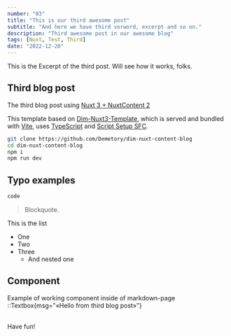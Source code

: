 ```yaml
---
number: "03"
title: "This is our third awesome post"
subtitle: "And here we have third vorword, excerpt and so on."
description: "Third awesome post in our awesome blog"
tags: [Nuxt, Test, Third]
date: "2022-12-20"
---
```


This is the Excerpt of the third post. Will see how it works, folks.

<!-- more -->

## Third blog post

The third blog post using [Nuxt 3 + NuxtContent 2](https://content.nuxtjs.org/)

This template based on [Dim-Nuxt3-Template](https://github.com/Demetory/dim-nuxt3-template), which is served and bundled with [Vite](https://vitejs.dev/), uses [TypeScript](https://www.typescriptlang.org/) and [Script Setup SFC](https://vuejs.org/api/sfc-script-setup.html).

```bash
git clone https://github.com/Demetory/dim-nuxt-content-blog
cd dim-nuxt-content-blog
npm i
npm run dev
```

## Typo examples

```bash
code
```

> Blockquote.

This is the list

- One
- Two
- Three
  - And nested one

## Component

Example of working component inside of markdown-page
::Textbox{msg="«Hello from third blog post»"}
<br/><br/>

Have fun!
